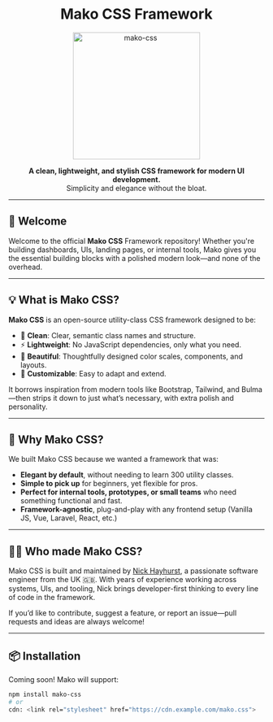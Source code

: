 <h1 align="center">Mako CSS Framework</h1>

<p align="center">
  <!-- <img src="https://github.com/user-attachments/assets/2c3a8243-aff5-47dd-9081-b0a2ff78a847" alt="mako-css" width="200"/> -->
  <img src="https://github.com/user-attachments/assets/5caa5924-9388-4011-a7eb-22c85c449aee" alt="mako-css" width="250"/>
</p>

<p align="center">
  <strong>A clean, lightweight, and stylish CSS framework for modern UI development.</strong><br>
  Simplicity and elegance without the bloat.
</p>

---

## 🚀 Welcome

Welcome to the official **Mako CSS** Framework repository! Whether you're building dashboards, UIs, landing pages, or internal tools, Mako gives you the essential building blocks with a polished modern look—and none of the overhead.

---

## 💡 What is Mako CSS?

**Mako CSS** is an open-source utility-class CSS framework designed to be:
- 💼 **Clean**: Clear, semantic class names and structure.
- ⚡ **Lightweight**: No JavaScript dependencies, only what you need.
- 🌈 **Beautiful**: Thoughtfully designed color scales, components, and layouts.
- 🔧 **Customizable**: Easy to adapt and extend.

It borrows inspiration from modern tools like Bootstrap, Tailwind, and Bulma—then strips it down to just what’s necessary, with extra polish and personality.

---

## 🌊 Why Mako CSS?

We built Mako CSS because we wanted a framework that was:

- **Elegant by default**, without needing to learn 300 utility classes.
- **Simple to pick up** for beginners, yet flexible for pros.
- **Perfect for internal tools, prototypes, or small teams** who need something functional and fast.
- **Framework-agnostic**, plug-and-play with any frontend setup (Vanilla JS, Vue, Laravel, React, etc.)

---

## 🧑‍💻 Who made Mako CSS?

Mako CSS is built and maintained by [Nick Hayhurst](https://github.com/nhayhurst), a passionate software engineer from the UK 🇬🇧. With years of experience working across systems, UIs, and tooling, Nick brings developer-first thinking to every line of code in the framework.

If you’d like to contribute, suggest a feature, or report an issue—pull requests and ideas are always welcome!

---

## 📦 Installation

Coming soon! Mako will support:

```bash
npm install mako-css
# or
cdn: <link rel="stylesheet" href="https://cdn.example.com/mako.css">
